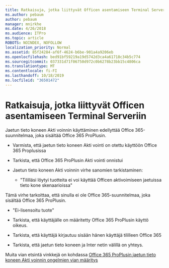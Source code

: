 ```yaml
---
title: Ratkaisuja, jotka liittyvät Officen asentamiseen Terminal Serveriin
ms.author: pebaum
author: pebaum
manager: mnirkhe
ms.date: 4/26/2018
ms.audience: ITPro
ms.topic: article
ROBOTS: NOINDEX, NOFOLLOW
localization_priority: Normal
ms.assetid: 85f24284-af6f-4624-b6be-901a4a9206eb
ms.openlocfilehash: bed91bf59219a19d5742d3ca4a61718c34b5c774
ms.sourcegitcommit: 037331d71f06750d972c0b6278b23bb15c4806ca
ms.translationtype: MT
ms.contentlocale: fi-FI
ms.lasthandoff: 10/18/2019
ms.locfileid: "36501472"
---
```

# <a name="solutions-for-issues-around-installing-office-on-a-terminal-server"></a>Ratkaisuja, jotka liittyvät Officen asentamiseen Terminal Serveriin

Jaetun tieto koneen Akti voinnin käyttäminen edellyttää Office 365-suunnitelmaa, joka sisältää Office 365 ProPlusin.
  
- Varmista, että jaetun tieto koneen Akti vointi on otettu käyttöön Office 365 Proplusissa
    
- Tarkista, että Office 365 ProPlusin Akti vointi onnistui
    
- Jaetun tieto koneen Akti voinnin virhe sanomien tarkistaminen:
    
  - "Tililläsi löytyi tuotteita ei voi käyttää Officen aktivoimiseen jaetuissa tieto kone skenaarioissa"
  
Tämä virhe tarkoittaa, että sinulla ei ole Office 365-suunnitelmaa, joka sisältää Office 365 ProPlusin.
    
  - "Ei-lisensoitu tuote"
    
  - Tarkista, että käyttäjälle on määritetty Office 365 ProPlusin käyttö oikeus.
    
  - Tarkista, että käyttäjä kirjautuu sisään hänen käyttäjä tililleen Office 365
    
  - Tarkista, että jaetun tieto koneen ja Inter netin välillä on yhteys.
    
Muita vian etsintä vinkkejä on kohdassa [Office 365 ProPlusin jaetun tieto koneen Akti voinnin ongelmien vian määritys](https://docs.microsoft.com/DeployOffice/troubleshoot-issues-with-shared-computer-activation-for-office-365-proplus)
  

